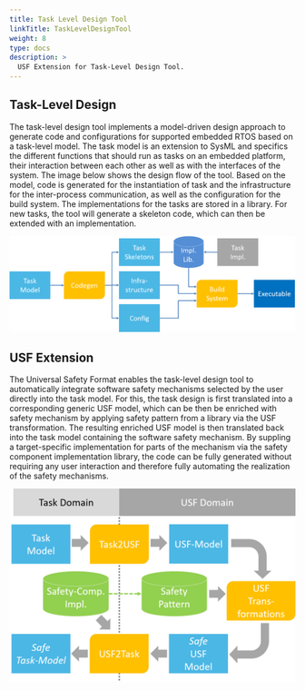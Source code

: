 ```yaml
---
title: Task Level Design Tool
linkTitle: TaskLevelDesignTool
weight: 8
type: docs
description: >
  USF Extension for Task-Level Design Tool.
---
```


## Task-Level Design
The task-level design tool implements a model-driven design approach to generate code and configurations for supported embedded RTOS based on a task-level model. The task model is an extension to SysML and specifics the different functions that should run as tasks on an embedded platform, their interaction between each other as well as with the interfaces of the system. The image below shows the design flow of the tool. Based on the model, code is generated for the instantiation of task and the infrastructure for the inter-process communication, as well as the configuration for the build system. The implementations for the tasks are stored in a library. For new tasks, the tool will generate a skeleton code, which can then be extended with an implementation.

![tldt1](tool1.png "Flow of the task-level design tool")

## USF Extension
The Universal Safety Format enables the task-level design tool to automatically integrate software safety mechanisms selected by the user directly into the task model. For this, the task design is first translated into a corresponding generic USF model, which can be then be enriched with safety mechanism by applying safety pattern from a library via the USF transformation. The resulting enriched USF model is then translated back into the task model containing the software safety mechanism. By suppling a target-specific implementation for parts of the mechanism via the safety component implementation library, the code can be fully generated without requiring any user interaction and therefore fully automating the realization of the safety mechanisms.

![tldt2](tool2.png "Integration of the Universal Safety Format into the tool")
